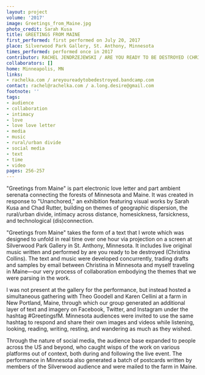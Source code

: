 ```yaml
---
layout: project
volume: '2017'
image: Greetings_from_Maine.jpg
photo_credit: Sarah Kusa
title: GREETINGS FROM MAINE
first_performed: first performed on July 20, 2017
place: Silverwood Park Gallery, St. Anthony, Minnesota
times_performed: performed once in 2017
contributor: RACHEL JENDRZEJEWSKI / ARE YOU READY TO BE DESTROYED (CHRISTINA COLLINS)
collaborators: []
home: Minneapolis, MN
links:
- rachelka.com / areyoureadytobedestroyed.bandcamp.com
contact: rachel@rachelka.com / a.long.desire@gmail.com
footnote: ''
tags:
- audience
- collaboration
- intimacy
- love
- love love letter
- media
- music
- rural/urban divide
- social media
- text
- time
- video
pages: 256-257
---
```


"Greetings from Maine" is part electronic love letter and part ambient serenata connecting the forests of Minnesota and Maine. It was created in response to "Unanchored," an exhibition featuring visual works by Sarah Kusa and Chad Rutter, building on themes of geographic dispersion, the rural/urban divide, intimacy across distance, homesickness, farsickness, and technological (dis)connection.

"Greetings from Maine" takes the form of a text that I wrote which was designed to unfold in real time over one hour via projection on a screen at Silverwood Park Gallery in St. Anthony, Minnesota. It includes live original music written and performed by are you ready to be destroyed (Christina Collins). The text and music were developed concurrently, trading drafts and samples by email between Christina in Minnesota and myself traveling in Maine—our very process of collaboration embodying the themes that we were parsing in the work.

I was not present at the gallery for the performance, but instead hosted a simultaneous gathering with Theo Goodell and Karen Cellini at a farm in New Portland, Maine, through which our group generated an additional layer of text and imagery on Facebook, Twitter, and Instagram under the hashtag #GreetingsfM. Minnesota audiences were invited to use the same hashtag to respond and share their own images and videos while listening, looking, reading, writing, resting, and wandering as much as they wished.

Through the nature of social media, the audience base expanded to people across the US and beyond, who caught wisps of the work on various platforms out of context, both during and following the live event. The performance in Minnesota also generated a batch of postcards written by members of the Silverwood audience and were mailed to the farm in Maine.
